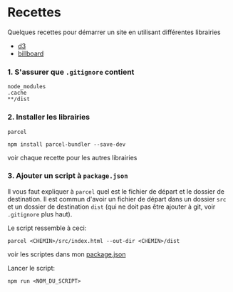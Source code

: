 # Recettes

Quelques recettes pour démarrer un site en utilisant différentes librairies

* [d3]()
* [billboard]()

### 1. S'assurer que `.gitignore` contient

```
node_modules
.cache
**/dist
```

### 2. Installer les librairies

`parcel`

```
npm install parcel-bundler --save-dev
```

voir chaque recette pour les autres librairies

### 3. Ajouter un script à `package.json`

Il vous faut expliquer à `parcel` quel est le fichier de départ et le dossier de destination. Il est commun d'avoir un fichier de départ dans un dossier `src` et un dossier de destination `dist` (qui ne doit pas être ajouter à git, voir `.gitignore` plus haut).

Le script ressemble à ceci:

```
parcel <CHEMIN>/src/index.html --out-dir <CHEMIN>/dist
```

voir les scriptes dans mon [package.json](https://github.com/idris-maps/heig-datavis-2020/blob/master/package.json)

Lancer le script:

```
npm run <NOM_DU_SCRIPT>
```